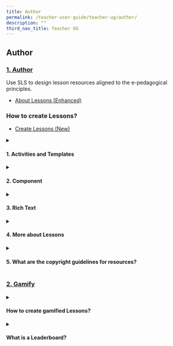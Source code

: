 ```yaml
---
title: Author
permalink: /teacher-user-guide/teacher-ug/author/
description: ""
third_nav_title: Teacher UG
---
```

## Author

<h3><a id="author" target="_blank" href="/teacher-user-guide/author/index/">1. Author</a></h3>
Use SLS to design lesson resources aligned to the e-pedagogical principles.

* <a href="/teacher-user-guide/author-author/aboutlessons/" target="_blank">About Lessons (Enhanced)</a>

### How to create Lessons?
* <a href="/teacher-user-guide/author-author/createlessons/" target="_blank">Create Lessons (New)</a>

<details><summary><h4>1. Activities and Templates</h4></summary>

<ul>
<li><a href="/teacher-user-guide/author-author/abouttemplates/" target="_blank">About Templates</a></li>
<li><a href="/teacher-user-guide/author-author/addtemplates/" target="_blank">Add New using Templates</a></li>
<li><a href="/teacher-user-guide/author-author/addactivities/" target="_blank">Add and Edit Activities &amp; Sections (Enhanced)</a></li>
</ul>
</details>

<details><summary><h4>2. Component</h4></summary>
<ul>
<li><a href="/teacher-user-guide/author-author/addedit/" target="_blank">Add and Edit Components (Enhanced)</a></li>
<li><a href="/teacher-user-guide/author-author/adddisplay/" target="_blank">Add Display (New)</a></li>
<li><a href="/teacher-user-guide/author-author/addmultiple/" target="_blank">Add Multiple Choice Questions</a></li>
<li><a href="/teacher-user-guide/author-author/addfill/" target="_blank">Add Fill in the Blank Questions</a></li>
<li><a href="/teacher-user-guide/author-author/addclick/" target="_blank">Add Click and Drop Questions</a></li>
<li><a href="/teacher-user-guide/author-author/adderror/" target="_blank">Add Error Editing Questions</a></li>
<li><a href="/teacher-user-guide/author-author/addaudio/" target="_blank">Add Audio Response Questions</a></li>
<li><a href="/teacher-user-guide/author-author/addmulti/" target="_blank">Add Multi Part Questions</a></li>
<li><a href="/teacher-user-guide/author-author/uploadquestion/" target="_blank">Upload Question and Test Interoperability (QTI) Files</a></li>
<li><a href="/teacher-user-guide/author-author/abouttemplates/" target="_blank">Add Rubrics to Audio and Free Response Questions</a></li>
</ul>
</details>

<details><summary><h4>3. Rich Text</h4></summary>
<ul>
<li><a target="_blank" href="/teacher-user-guide/author-author/aboutrich/">About Rich Text Editor (Enhanced)</a></li>
<li><a target="_blank" href="/teacher-user-guide/author-author/formatting/">Formatting &amp; Paragraphing</a></li>
<li><a target="_blank" href="/teacher-user-guide/author-author/inserttables/">Insert Tables</a></li>
<li><a target="_blank" href="/teacher-user-guide/author-author/insertexternal/">Insert &amp; Edit External Links</a></li>
<li><a target="_blank" href="/teacher-user-guide/author-author/insertlinks/">Insert &amp; Edit Links to Sections (New)</a></li>
<li><a target="_blank" href="/teacher-user-guide/author-author/inserttooltips/">Insert Tooltips (Enhanced)</a></li>
<li><a target="_blank" href="/teacher-user-guide/author-author/html5/">HTML5 Content Development</a></li>
<li><a target="_blank" href="/teacher-user-guide/author-author/insertdrawings/">Insert Drawings (Enhanced)</a></li>
<li><a target="_blank" href="/teacher-user-guide/author-author/insertequations/">Insert Mathematical or Chemical Equations</a></li>
<li><a target="_blank" href="/teacher-user-guide/author-author/insertemoticons/">Insert Emoticons</a></li>
<li><a target="_blank" href="/teacher-user-guide/author-author/inserttext/">Insert Chinese or Tamil Text</a></li>
<li><a target="_blank" href="/teacher-user-guide/author-author/textspeech/">Text to Speech (TTS)</a></li>
<li><a target="_blank" href="/teacher-user-guide/author-author/speechevaluation/">Speech Evaluation (Enhanced)</a></li>
<li><a target="_blank" href="/teacher-user-guide/author-author/localisation/">Localisation and eDictionary</a></li>
</ul>
</details>

<details><summary><h4>4. More about Lessons</h4></summary>
<ul>
  <li><a href="/teacher-user-guide/author-author/editlessons/" target="_blank">Edit Lessons</a></li>
  <li><a href="/teacher-user-guide/author-author/movelessons/" target="_blank">Move Lessons to Trash</a></li>
  <li><a href="/teacher-user-guide/author-author/makecopy/" target="_blank">Make a Copy of Lessons &amp; Assignments</a></li>
  <li><a href="/teacher-user-guide/author-author/addquestion/" target="_blank">Add Question Tags</a></li>
  <li><a href="/teacher-user-guide/author-author/viewedit/" target="_blank">View and Edit Lesson Plans</a></li>
  <li><a href="/teacher-user-guide/author-author/addlesson/" target="_blank">Add Lesson Tags</a></li>
  <li><a href="/teacher-user-guide/author-author/editdetails/" target="_blank">Edit Detail cards (New)</a></li>
  <li><a href="/teacher-user-guide/author-author/filesize/" target="_blank">File Size Limits</a></li>
</ul>
</details>

<details><summary><h4>5. What are the copyright guidelines for resources?</h4></summary>
<ul>
  <li><a href="/teacher-user-guide/author-author/resources/" target="_blank">Resources</a></li>
  <li><a href="/teacher-user-guide/author-author/copyrightfaqs/" target="_blank">Copyright FAQs</a></li>
  <li><a href="/teacher-user-guide/author-author/emailtemplate/" target="_blank">Email Template for Copyright Clearance</a></li>
</ul>
</details>

<h3><a id="gamify" target="_blank" href="/teacher-user-guide/author/gamify/">2. Gamify</a></h3>


<details><summary><h4>How to create gamified Lessons?</h4></summary>

<ul>
  <li><a target="_blank" href="https://www.notion.so/About-Gamification-e110461cb4614637892d252af4dbd8fe">About Gamification</a></li>
  <li><a target="_blank" href="https://www.notion.so/Manage-Gamification-Settings-05937cbedd5a447ba49d370eef77808c">Manage Gamification Settings</a></li>
  <li><a target="_blank" href="https://www.notion.so/Create-Game-Teams-22cef73819cd4b608b68b7aaaa0c645a">Create Game Teams</a></li>
  <li><a target="_blank" href="https://www.notion.so/Add-Conditions-for-Game-Stories-and-Achievements-199ee39cbaca4703a63fc5ae4f691629">Add Conditions for Game Stories and Achievements</a></li>
  <li><a target="_blank" href="https://www.notion.so/Award-XP-Game-Story-and-Achievements-Manually-4107ff30dd024e7984a1a6507474fd5a">Award XP, Game Story and Achievements Manually</a></li>
</ul>
</details>

<details><summary><h4>What is a Leaderboard?</h4></summary>
	
<ul>
  <li><a target="_blank" href="https://www.notion.so/About-Leaderboard-89c9cdca51fb4505a51120b976158d73">About Leaderboard</a></li>
  <li><a target="_blank" href="https://www.notion.so/Display-Leaderboard-for-Students-Improved-d4762a2fda5348669372f53bcd0e4bbf">Display Leaderboard for Students (Improved)</a></li>
</ul>
</details>